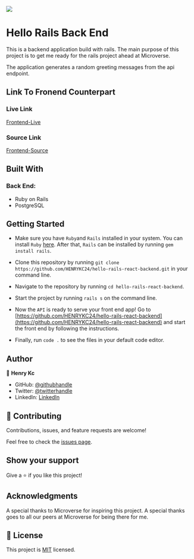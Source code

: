 ![](https://img.shields.io/badge/Microverse-blueviolet)

# Hello Rails Back End

This is a backend application build with rails. The main purpose of this project is to get me ready for the rails project ahead at Microverse.

The application generates a random greeting messages from the api endpoint.


## Link To Fronend Counterpart
### Live Link
[Frontend-Live](https://kc-react-rails-front-end.herokuapp.com/)
### Source Link
[Frontend-Source](https://github.com/HENRYKC24/hello-react-rails-front-end)
## Built With

### Back End:
- Ruby on Rails
- PostgreSQL

## Getting Started

- Make sure you have `Ruby`and `Rails` installed in your system. You can install `Ruby` [here](https://www.ruby-lang.org/en/documentation/installation/). After that, `Rails` can be installed by running `gem install rails`.

- Clone this repository by running `git clone https://github.com/HENRYKC24/hello-rails-react-backend.git` in your command line.

- Navigate to the repository by running `cd hello-rails-react-backend`.

- Start the project by running `rails s` on the command line.

- Now the `API` is ready to serve your front end app!
Go to [https://github.com/HENRYKC24/hello-rails-react-backend](https://github.com/HENRYKC24/hello-rails-react-backend) and start the front end by following the instructions.

- Finally, run `code .` to see the files in your default code editor.

## Author

👤 **Henry Kc**

- GitHub: [@githubhandle](https://github.com/henrykc24)
- Twitter: [@twitterhandle](https://twitter.com/henrykc24)
- LinkedIn: [LinkedIn](https://linkedin.com/in/henry-kc)

## 🤝 Contributing
Contributions, issues, and feature requests are welcome!

Feel free to check the [issues page](https://github.com/HENRYKC24/hello-rails-react/issues).


## Show your support
Give a ⭐️ if you like this project!

## Acknowledgments
A special thanks to Microverse for inspiring this project.
A special thanks goes to all our peers at Microverse for being there for me.

## 📝 License

This project is [MIT](./MIT.md) licensed.